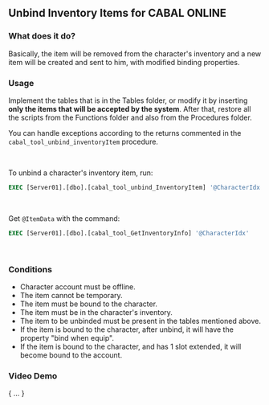 ## Unbind Inventory Items for CABAL ONLINE

### What does it do?

Basically, the item will be removed from the character's inventory and a new item will be created and sent to him, with modified binding properties.

### Usage

Implement the tables that is in the Tables folder, or modify it by inserting **only the items that will be accepted by the system**. After that, restore all the scripts from the Functions folder and also from the Procedures folder.

You can handle exceptions according to the returns commented in the `cabal_tool_unbind_inventoryItem` procedure.

<p>&nbsp;</p>

To unbind a character's inventory item, run: 
```sql
EXEC [Server01].[dbo].[cabal_tool_unbind_InventoryItem] '@CharacterIdx', '@ItemData'
```

<p>&nbsp;</p>

Get `@ItemData` with the command:
```sql
EXEC [Server01].[dbo].[cabal_tool_GetInventoryInfo] '@CharacterIdx'
```

<p>&nbsp;</p>

### Conditions

- Character account must be offline.
- The item cannot be temporary.
- The item must be bound to the character.
- The item must be in the character's inventory.
- The item to be unbinded must be present in the tables mentioned above.
- If the item is bound to the character, after unbind, it will have the property "bind when equip".
- If the item is bound to the character, and has 1 slot extended, it will become bound to the account.

### Video Demo

{ ... }
